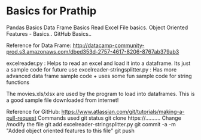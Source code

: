 # Basics for Prathip
Pandas Basics
Data Frame Basics
Read Excel File basics.
Object Oriented Features - Basics.. 
GitHub Basics..

Reference for Data Frame:
http://datacamp-community-prod.s3.amazonaws.com/dbed353d-2757-4617-8206-8767ab379ab3

excelreader.py : Helps to read an excel and load it into a dataframe. Its just a sample code for future use
excelreader-stringsplitter.py : Has more advanced data frame sample code + uses some fun sample code for string functions

The movies.xls/xlsx are used by the program to load into dataframes. This is a good sample file downloaded from internet! 

Reference for GitHub: https://www.atlassian.com/git/tutorials/making-a-pull-request
Commands used
  git status
  git clone https://..........
  Change /modify the file
  git add excelreader-stringsplitter.py
  git commit -a -m "Added object oriented features to this file"
  git push
  
